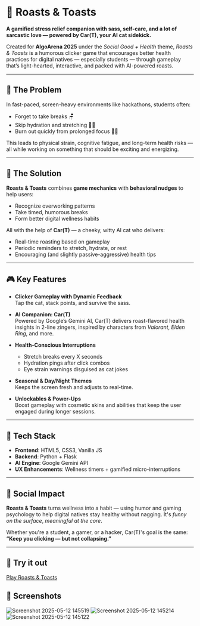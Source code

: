 # 🐾 Roasts & Toasts

**A gamified stress relief companion with sass, self-care, and a lot of sarcastic love — powered by Car(T), your AI cat sidekick.**

Created for **AlgoArena 2025** under the *Social Good + Health* theme, *Roasts & Toasts* is a humorous clicker game that encourages better health practices for digital natives — especially students — through gameplay that’s light-hearted, interactive, and packed with AI-powered roasts.

---

## 🚨 The Problem

In fast-paced, screen-heavy environments like hackathons, students often:

- Forget to take breaks 🪑  
- Skip hydration and stretching 🧃🧘  
- Burn out quickly from prolonged focus 😵‍💫

This leads to physical strain, cognitive fatigue, and long-term health risks — all while working on something that should be exciting and energizing.

---

## 🧪 The Solution

**Roasts & Toasts** combines **game mechanics** with **behavioral nudges** to help users:

- Recognize overworking patterns  
- Take timed, humorous breaks  
- Form better digital wellness habits  

All with the help of **Car(T)** — a cheeky, witty AI cat who delivers:

- Real-time roasting based on gameplay  
- Periodic reminders to stretch, hydrate, or rest  
- Encouraging (and slightly passive-aggressive) health tips  

---

## 🎮 Key Features

- **Clicker Gameplay with Dynamic Feedback**  
  Tap the cat, stack points, and survive the sass.

- **AI Companion: Car(T)**  
  Powered by Google’s Gemini AI, Car(T) delivers roast-flavored health insights in 2-line zingers, inspired by characters from *Valorant*, *Elden Ring*, and more.

- **Health-Conscious Interruptions**  
  - Stretch breaks every X seconds  
  - Hydration pings after click combos  
  - Eye strain warnings disguised as cat jokes

- **Seasonal & Day/Night Themes**  
  Keeps the screen fresh and adjusts to real-time.

- **Unlockables & Power-Ups**  
  Boost gameplay with cosmetic skins and abilities that keep the user engaged during longer sessions.

---

## 🧰 Tech Stack

- **Frontend**: HTML5, CSS3, Vanilla JS  
- **Backend**: Python + Flask  
- **AI Engine**: Google Gemini API  
- **UX Enhancements**: Wellness timers + gamified micro-interruptions

---

## 🧠 Social Impact

**Roasts & Toasts** turns wellness into a habit — using humor and gaming psychology to help digital natives stay healthy without nagging. It's *funny on the surface*, *meaningful at the core*.

Whether you're a student, a gamer, or a hacker, Car(T)'s goal is the same:  
**“Keep you clicking — but not collapsing.”**

---

## 🔗 Try it out

[Play Roasts & Toasts](https://d-ojier.github.io/Cat-/)


## 📸 Screenshots

![Screenshot 2025-05-12 145519](https://github.com/user-attachments/assets/2630151e-410e-4b99-bd14-391ea59bc2ad)
![Screenshot 2025-05-12 145214](https://github.com/user-attachments/assets/62dd2e82-84fa-491d-a823-81d0a0a10877)
![Screenshot 2025-05-12 145122](https://github.com/user-attachments/assets/bb70c4f1-4595-4d3d-b91e-2a63d33ebc0c)

